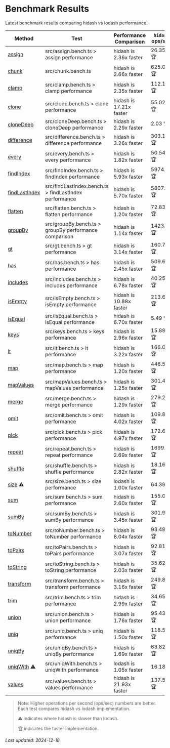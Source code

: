 # Benchmark Results

Latest benchmark results comparing hidash vs lodash performance.

| Method | Test | Performance Comparison | `hidash` ops/sec | `lodash@4.17.21` ops/sec |
|--------|------|----------------------|----------------|----------------|
| [assign](https://github.com/NaverPayDev/hidash/blob/a1c7a40e6f7a2b066332ac6b8df3d5785d09ee24/src/assign.ts) | src/assign.bench.ts > assign performance | hidash is 2.36x faster | 26.35 🏆 | 11.18 |
| [chunk](https://github.com/NaverPayDev/hidash/blob/a1c7a40e6f7a2b066332ac6b8df3d5785d09ee24/src/chunk.ts) | src/chunk.bench.ts | hidash is 2.66x faster | 625.04 🏆 | 234.96 |
| [clamp](https://github.com/NaverPayDev/hidash/blob/a1c7a40e6f7a2b066332ac6b8df3d5785d09ee24/src/clamp.ts) | src/clamp.bench.ts > clamp performance | hidash is 2.35x faster | 112.19 🏆 | 47.69 |
| [clone](https://github.com/NaverPayDev/hidash/blob/a1c7a40e6f7a2b066332ac6b8df3d5785d09ee24/src/clone.ts) | src/clone.bench.ts > clone performance | hidash is 17.21x faster | 55.02 🏆 | 3.20 |
| [cloneDeep](https://github.com/NaverPayDev/hidash/blob/a1c7a40e6f7a2b066332ac6b8df3d5785d09ee24/src/cloneDeep.ts) | src/cloneDeep.bench.ts > cloneDeep performance | hidash is 2.29x faster | 2.03 🏆 | 0.89 |
| [difference](https://github.com/NaverPayDev/hidash/blob/a1c7a40e6f7a2b066332ac6b8df3d5785d09ee24/src/difference.ts) | src/difference.bench.ts > difference performance | hidash is 3.26x faster | 303.15 🏆 | 92.93 |
| [every](https://github.com/NaverPayDev/hidash/blob/a1c7a40e6f7a2b066332ac6b8df3d5785d09ee24/src/every.ts) | src/every.bench.ts > every performance | hidash is 1.82x faster | 50.54 🏆 | 27.83 |
| [findIndex](https://github.com/NaverPayDev/hidash/blob/a1c7a40e6f7a2b066332ac6b8df3d5785d09ee24/src/findIndex.ts) | src/findIndex.bench.ts > findIndex performance | hidash is 5.93x faster | 5974.39 🏆 | 1007.15 |
| [findLastIndex](https://github.com/NaverPayDev/hidash/blob/a1c7a40e6f7a2b066332ac6b8df3d5785d09ee24/src/findLastIndex.ts) | src/findLastIndex.bench.ts > findLastIndex performance | hidash is 5.70x faster | 5807.89 🏆 | 1018.36 |
| [flatten](https://github.com/NaverPayDev/hidash/blob/a1c7a40e6f7a2b066332ac6b8df3d5785d09ee24/src/flatten.ts) | src/flatten.bench.ts > flatten performance | hidash is 1.20x faster | 72.83 🏆 | 60.46 |
| [groupBy](https://github.com/NaverPayDev/hidash/blob/a1c7a40e6f7a2b066332ac6b8df3d5785d09ee24/src/groupBy.ts) | src/groupBy.bench.ts > groupBy performance comparison | hidash is 1.14x faster | 1423.04 🏆 | 1246.73 |
| [gt](https://github.com/NaverPayDev/hidash/blob/a1c7a40e6f7a2b066332ac6b8df3d5785d09ee24/src/gt.ts) | src/gt.bench.ts > gt performance | hidash is 3.14x faster | 160.72 🏆 | 51.18 |
| [has](https://github.com/NaverPayDev/hidash/blob/a1c7a40e6f7a2b066332ac6b8df3d5785d09ee24/src/has.ts) | src/has.bench.ts > has performance | hidash is 2.45x faster | 509.67 🏆 | 208.34 |
| [includes](https://github.com/NaverPayDev/hidash/blob/a1c7a40e6f7a2b066332ac6b8df3d5785d09ee24/src/includes.ts) | src/includes.bench.ts > includes performance | hidash is 6.78x faster | 40.25 🏆 | 5.93 |
| [isEmpty](https://github.com/NaverPayDev/hidash/blob/a1c7a40e6f7a2b066332ac6b8df3d5785d09ee24/src/isEmpty.ts) | src/isEmpty.bench.ts > isEmpty performance | hidash is 10.88x faster | 213.67 🏆 | 19.64 |
| [isEqual](https://github.com/NaverPayDev/hidash/blob/a1c7a40e6f7a2b066332ac6b8df3d5785d09ee24/src/isEqual.ts) | src/isEqual.bench.ts > isEqual performance | hidash is 6.70x faster | 5.49 🏆 | 0.82 |
| [keys](https://github.com/NaverPayDev/hidash/blob/a1c7a40e6f7a2b066332ac6b8df3d5785d09ee24/src/keys.ts) | src/keys.bench.ts > keys performance | hidash is 2.96x faster | 15.89 🏆 | 5.36 |
| [lt](https://github.com/NaverPayDev/hidash/blob/a1c7a40e6f7a2b066332ac6b8df3d5785d09ee24/src/lt.ts) | src/lt.bench.ts > lt performance | hidash is 3.22x faster | 166.04 🏆 | 51.57 |
| [map](https://github.com/NaverPayDev/hidash/blob/a1c7a40e6f7a2b066332ac6b8df3d5785d09ee24/src/map.ts) | src/map.bench.ts > map performance | hidash is 1.20x faster | 446.55 🏆 | 371.12 |
| [mapValues](https://github.com/NaverPayDev/hidash/blob/a1c7a40e6f7a2b066332ac6b8df3d5785d09ee24/src/mapValues.ts) | src/mapValues.bench.ts > mapValues performance | hidash is 1.25x faster | 301.45 🏆 | 241.71 |
| [merge](https://github.com/NaverPayDev/hidash/blob/a1c7a40e6f7a2b066332ac6b8df3d5785d09ee24/src/merge.ts) | src/merge.bench.ts > merge performance | hidash is 1.29x faster | 279.21 🏆 | 216.29 |
| [omit](https://github.com/NaverPayDev/hidash/blob/a1c7a40e6f7a2b066332ac6b8df3d5785d09ee24/src/omit.ts) | src/omit.bench.ts > omit performance | hidash is 4.02x faster | 109.86 🏆 | 27.36 |
| [pick](https://github.com/NaverPayDev/hidash/blob/a1c7a40e6f7a2b066332ac6b8df3d5785d09ee24/src/pick.ts) | src/pick.bench.ts > pick performance | hidash is 4.97x faster | 172.60 🏆 | 34.72 |
| [repeat](https://github.com/NaverPayDev/hidash/blob/a1c7a40e6f7a2b066332ac6b8df3d5785d09ee24/src/repeat.ts) | src/repeat.bench.ts > repeat performance | hidash is 2.69x faster | 1699.98 🏆 | 632.76 |
| [shuffle](https://github.com/NaverPayDev/hidash/blob/a1c7a40e6f7a2b066332ac6b8df3d5785d09ee24/src/shuffle.ts) | src/shuffle.bench.ts > shuffle performance | hidash is 2.82x faster | 18.16 🏆 | 6.44 |
| [size](https://github.com/NaverPayDev/hidash/blob/a1c7a40e6f7a2b066332ac6b8df3d5785d09ee24/src/size.ts) ⚠️ | src/size.bench.ts > size performance | lodash is 1.00x faster | 64.39 | 64.68 🏆 |
| [sum](https://github.com/NaverPayDev/hidash/blob/a1c7a40e6f7a2b066332ac6b8df3d5785d09ee24/src/sum.ts) | src/sum.bench.ts > sum performance | hidash is 2.60x faster | 155.05 🏆 | 59.60 |
| [sumBy](https://github.com/NaverPayDev/hidash/blob/a1c7a40e6f7a2b066332ac6b8df3d5785d09ee24/src/sumBy.ts) | src/sumBy.bench.ts > sumBy performance | hidash is 3.45x faster | 301.99 🏆 | 87.44 |
| [toNumber](https://github.com/NaverPayDev/hidash/blob/a1c7a40e6f7a2b066332ac6b8df3d5785d09ee24/src/toNumber.ts) | src/toNumber.bench.ts > toNumber performance | hidash is 8.04x faster | 93.49 🏆 | 11.62 |
| [toPairs](https://github.com/NaverPayDev/hidash/blob/a1c7a40e6f7a2b066332ac6b8df3d5785d09ee24/src/toPairs.ts) | src/toPairs.bench.ts > toPairs performance | hidash is 3.07x faster | 92.81 🏆 | 30.22 |
| [toString](https://github.com/NaverPayDev/hidash/blob/a1c7a40e6f7a2b066332ac6b8df3d5785d09ee24/src/toString.ts) | src/toString.bench.ts > toString performance | hidash is 2.03x faster | 35.62 🏆 | 17.51 |
| [transform](https://github.com/NaverPayDev/hidash/blob/a1c7a40e6f7a2b066332ac6b8df3d5785d09ee24/src/transform.ts) | src/transform.bench.ts > transform performance | hidash is 3.16x faster | 249.81 🏆 | 79.17 |
| [trim](https://github.com/NaverPayDev/hidash/blob/a1c7a40e6f7a2b066332ac6b8df3d5785d09ee24/src/trim.ts) | src/trim.bench.ts > trim performance | hidash is 2.99x faster | 34.65 🏆 | 11.57 |
| [union](https://github.com/NaverPayDev/hidash/blob/a1c7a40e6f7a2b066332ac6b8df3d5785d09ee24/src/union.ts) | src/union.bench.ts > union performance | hidash is 1.76x faster | 95.43 🏆 | 54.18 |
| [uniq](https://github.com/NaverPayDev/hidash/blob/a1c7a40e6f7a2b066332ac6b8df3d5785d09ee24/src/uniq.ts) | src/uniq.bench.ts > uniq performance | hidash is 1.50x faster | 118.56 🏆 | 79.03 |
| [uniqBy](https://github.com/NaverPayDev/hidash/blob/a1c7a40e6f7a2b066332ac6b8df3d5785d09ee24/src/uniqBy.ts) | src/uniqBy.bench.ts > uniqBy performance | hidash is 1.69x faster | 63.82 🏆 | 37.66 |
| [uniqWith](https://github.com/NaverPayDev/hidash/blob/a1c7a40e6f7a2b066332ac6b8df3d5785d09ee24/src/uniqWith.ts) ⚠️ | src/uniqWith.bench.ts > uniqWith performance | lodash is 1.05x faster | 16.18 | 17.04 🏆 |
| [values](https://github.com/NaverPayDev/hidash/blob/a1c7a40e6f7a2b066332ac6b8df3d5785d09ee24/src/values.ts) | src/values.bench.ts > values performance | hidash is 21.93x faster | 137.52 🏆 | 6.27 |

> Note: Higher operations per second (ops/sec) numbers are better. Each test compares hidash vs lodash implementation.
>
> ⚠️ indicates where hidash is slower than lodash.
>
> 🏆 indicates the faster implementation.

_Last updated: 2024-12-18_
